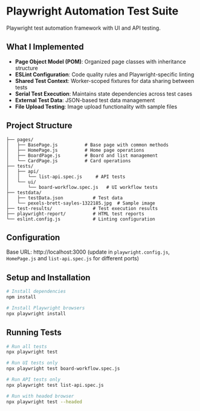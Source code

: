 # Playwright Automation Test Suite

Playwright test automation framework with UI and API testing.

## What I Implemented

- **Page Object Model (POM)**: Organized page classes with inheritance structure
- **ESLint Configuration**: Code quality rules and Playwright-specific linting
- **Shared Test Context**: Worker-scoped fixtures for data sharing between tests
- **Serial Test Execution**: Maintains state dependencies across test cases
- **External Test Data**: JSON-based test data management
- **File Upload Testing**: Image upload functionality with sample files

## Project Structure

```
├── pages/
│   ├── BasePage.js          # Base page with common methods
│   ├── HomePage.js          # Home page operations
│   ├── BoardPage.js         # Board and list management
│   └── CardPage.js          # Card operations
├── tests/
│   ├── api/
│   │   └── list-api.spec.js     # API tests
│   └── ui/
│       └── board-workflow.spec.js   # UI workflow tests
├── testdata/
│   ├── testData.json           # Test data
│   └── pexels-brett-sayles-1322185.jpg  # Sample image
├── test-results/               # Test execution results
├── playwright-report/          # HTML test reports
└── eslint.config.js            # Linting configuration
```

## Configuration

Base URL: http://localhost:3000 (update in `playwright.config.js`, `HomePage.js` and `list-api.spec.js` for different ports)

## Setup and Installation

```bash
# Install dependencies
npm install

# Install Playwright browsers
npx playwright install
```

## Running Tests

```bash
# Run all tests
npx playwright test

# Run UI tests only
npx playwright test board-workflow.spec.js

# Run API tests only
npx playwright test list-api.spec.js

# Run with headed browser
npx playwright test --headed
```
